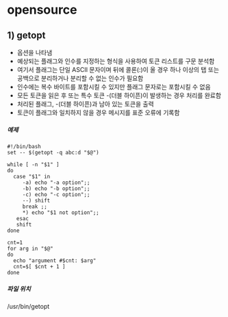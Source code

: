 # opensource

## 1) **getopt**
* 옵션을 나타냄
* 예상되는 플래그와 인수를 지정하는 형식을 사용하여 토큰 리스트를 구문 분석함
* 여기서 플래그는 단일 ASCII 문자이며 뒤에 콜론(:)이 올 경우 하나 이상의 탭 또는 공백으로 분리하거나 분리할 수 없는 인수가 필요함
* 인수에는 복수 바이트를 포함시킬 수 있지만 플래그 문자로는 포함시킬 수 없음
* 모든 토큰을 읽은 후 또는 특수 토큰 -(더블 하이픈)이 발생하는 경우 처리를 완료함
* 처리된 플래그, -(더블 하이픈)과 남아 있는 토큰을 출력
* 토큰이 플래그와 일치하지 않을 경우 메시지를 표준 오류에 기록함

##### 예제
```shell
#!/bin/bash
set -- $(getopt -q abc:d "$@")

while [ -n "$1" ]
do
  case "$1" in
     -a) echo "-a option";;
     -b) echo "-b option";;
     -c) echo "-c option";;
     --) shift
     break ;;
     *) echo "$1 not option";;
   esac
   shift
done

cnt=1
for arg in "$@"
do
  echo "argument #$cnt: $arg"
  cnt=$[ $cnt + 1 ]
done
```
  

##### 파일 위치
/usr/bin/getopt

